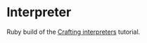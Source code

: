 # Interpreter

Ruby build of the [Crafting interpreters](https://craftinginterpreters.com) tutorial.
